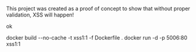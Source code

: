 This project was created as a proof of concept to show that without proper validation, XSS will happen!

ok

docker build --no-cache -t xss1:1 -f Dockerfile .
docker run -d -p 5006:80 xss1:1
